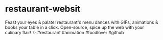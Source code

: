 # restaurant-websit
Feast your eyes &amp; palate! restaurant's menu dances with GIFs, animations &amp; books your table in a click. Open-source, spice up the web with your culinary flair! ‍✨ #restaurant #animation #foodlover #github
